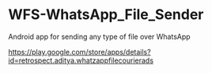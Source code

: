 # WFS-WhatsApp_File_Sender
Android app for sending any type of file over WhatsApp

https://play.google.com/store/apps/details?id=retrospect.aditya.whatzappfilecourierads
